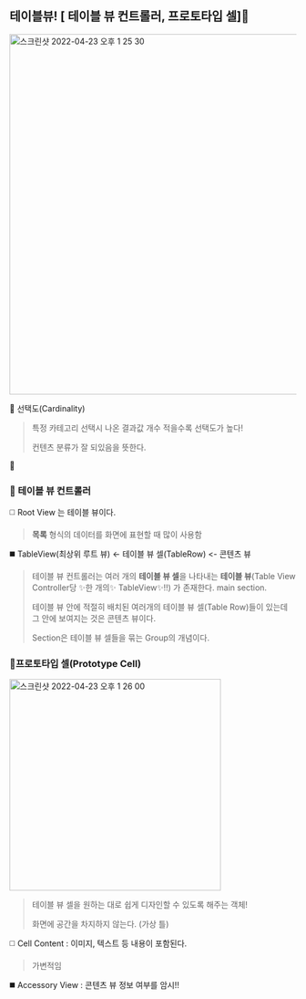 ## 테이블뷰! [ 테이블 뷰 컨트롤러, 프로토타입 셀]👋

<img width="632" alt="스크린샷 2022-04-23 오후 1 25 30" src="https://user-images.githubusercontent.com/96910404/164877826-e3aa946a-6a30-441a-977a-2c0145824650.png">

🌱 선택도(Cardinality)
> 특정 카테고리 선택시 나온 결과값 개수 적을수록 선택도가 높다!
> 
> 컨텐츠 분류가 잘 되있음을 뜻한다.

🌱

### 🔭 테이블 뷰 컨트롤러

:white_medium_square: Root View 는 테이블 뷰이다.
> **목록** 형식의 데이터를 화면에 표현할 때 많이 사용함  

:black_medium_square: TableView(최상위 루트 뷰) <- 테이블 뷰 셀(TableRow) <- 콘텐츠 뷰 

> 테이블 뷰 컨트롤러는 여러 개의 **테이블 뷰 셀**을 나타내는 **테이블 뷰**(Table View Controller당 ✨한 개의✨ TableView✨!!) 가 존재한다. main section.
>
> 테이블 뷰 안에 적절히 배치된 여러개의 테이블 뷰 셀(Table Row)들이 있는데 그 안에 보여지는 것은 콘텐츠 뷰이다.
> 
> Section은 테이블 뷰 셀들을 묶는 Group의 개념이다.

### 🔭프로토타입 셀(Prototype Cell)

<img width="371" alt="스크린샷 2022-04-23 오후 1 26 00" src="https://user-images.githubusercontent.com/96910404/164877855-f3b84f8d-c31a-453f-954b-e8fbc207a0d5.png">

> 테이블 뷰 셀을 원하는 대로 쉽게 디자인할 수 있도록 해주는 객체!
> 
> 화면에 공간을 차지하지 않는다. (가상 틀)

:white_medium_square: Cell Content : 이미지, 텍스트 등 내용이 포함된다.
> 가변적임

:black_medium_square: Accessory View : 콘텐츠 뷰 정보 여부를 암시!!
